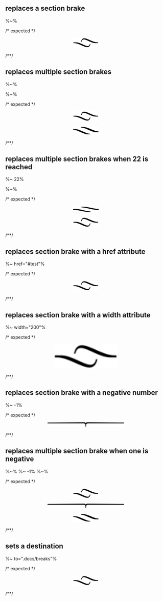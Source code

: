 ## replaces a section brake
%~%

/* expected */
<p align="center"><a href="#table-of-contents"><img src=".documentary/section-breaks/0.svg?sanitize=true"></a></p>
/**/

## replaces multiple section brakes
%~%

%~%

/* expected */
<p align="center"><a href="#table-of-contents"><img src=".documentary/section-breaks/0.svg?sanitize=true"></a></p>

<p align="center"><a href="#table-of-contents"><img src=".documentary/section-breaks/1.svg?sanitize=true"></a></p>
/**/

## replaces multiple section brakes when 22 is reached
%~ 22%

%~%

/* expected */
<p align="center"><a href="#table-of-contents"><img src=".documentary/section-breaks/22.svg?sanitize=true"></a></p>

<p align="center"><a href="#table-of-contents"><img src=".documentary/section-breaks/0.svg?sanitize=true"></a></p>
/**/

## replaces section brake with a href attribute
%~ href="#test"%

/* expected */
<p align="center"><a href="#test"><img src=".documentary/section-breaks/0.svg?sanitize=true"></a></p>
/**/

## replaces section brake with a width attribute
%~ width="200"%

/* expected */
<p align="center"><a href="#table-of-contents"><img src=".documentary/section-breaks/0.svg?sanitize=true" width="200"></a></p>
/**/

## replaces section brake with a negative number
%~ -1%

/* expected */
<p align="center"><a href="#table-of-contents"><img src=".documentary/section-breaks/-1.svg?sanitize=true"></a></p>
/**/

## replaces multiple section brake when one is negative
%~%
%~ -1%
%~%

/* expected */
<p align="center"><a href="#table-of-contents"><img src=".documentary/section-breaks/0.svg?sanitize=true"></a></p>
<p align="center"><a href="#table-of-contents"><img src=".documentary/section-breaks/-1.svg?sanitize=true"></a></p>
<p align="center"><a href="#table-of-contents"><img src=".documentary/section-breaks/1.svg?sanitize=true"></a></p>
/**/

## sets a destination
%~ to=".docs/breaks"%

/* expected */
<p align="center"><a href="#table-of-contents"><img src=".docs/breaks/0.svg?sanitize=true"></a></p>
/**/